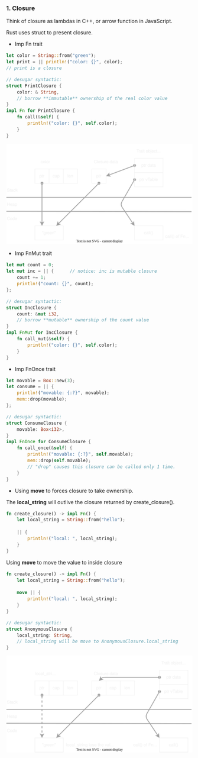 
### 1. Closure

Think of closure as lambdas in C++, or arrow function in JavaScript.

Rust uses struct to present closure.

* Imp Fn trait
```rust
let color = String::from("green");
let print = || println!("color: {}", color);  
// print is a closure
```

```rust
// desugar syntactic:
struct PrintClosure {
    color: & String,
    // borrow **immutable** ownership of the real color value
}
impl Fn for PrintClosure {
    fn call(&self) {
        println!("color: {}", self.color);  
    }
}
```

![fn_closure.drawio.svg](images/fn_closure.drawio.svg "Memory map of closure as Fn Trait Object")


* Imp FnMut trait
```rust
let mut count = 0;
let mut inc = || {      // notice: inc is mutable closure
    count += 1;
    println!("count: {}", count);
};
```

```rust
// desugar syntactic:
struct IncClosure {
    count: &mut i32,
    // borrow **mutable** ownership of the count value
}
impl FnMut for IncClosure {
    fn call_mut(&self) {
        println!("color: {}", self.color);  
    }
}
```

* Imp FnOnce trait
```rust
let movable = Box::new(3);
let consume = || {
    println!("movable: {:?}", movable);
    mem::drop(movable);
};
```

```rust
// desugar syntactic:
struct ConsumeClosure {
    movable: Box<i32>,
}
impl FnOnce for ConsumeClosure {
    fn call_once(&self) {
        println!("movable: {:?}", self.movable);
        mem::drop(self.movable);
        // "drop" causes this closure can be called only 1 time.
    }
}
```


* Using **move** to forces closure to take ownership.

The **local_string** will outlive the closure returned by create_closure().
```rust
fn create_closure() -> impl Fn() {
    let local_string = String::from("hello");

    || {
        println!("local: ", local_string);
    }
}
```

Using **move** to move the value to inside closure
```rust
fn create_closure() -> impl Fn() {
    let local_string = String::from("hello");

    move || {
        println!("local: ", local_string);
    }
}
```

```rust
// desugar syntactic:
struct AnonymousClosure {
    local_string: String,
    // local_string will be move to AnonymousClosure.local_string
}
```

![move_closure.drawio.svg](images/move_closure.drawio.svg "Move closure")
